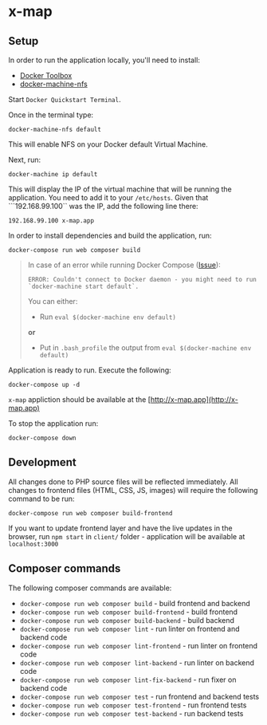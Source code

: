 # x-map

## Setup

In order to run the application locally, you'll need to install:

- [Docker Toolbox](https://www.docker.com/products/docker-toolbox)
- [docker-machine-nfs](https://github.com/adlogix/docker-machine-nfs#install)

Start ```Docker Quickstart Terminal```. 

Once in the terminal type:
```
docker-machine-nfs default
```

This will enable NFS on your Docker default Virtual Machine.

Next, run:
```
docker-machine ip default
```

This will display the IP of the virtual machine that will be running the application.
You need to add it to your ```/etc/hosts```.
Given that ```192.168.99.100`` was the IP, add the following line there:
```
192.168.99.100 x-map.app
```

In order to install dependencies and build the application, run:
```
docker-compose run web composer build
```

> In case of an error while running Docker Compose ([Issue](https://github.com/docker/compose/issues/2180#issuecomment-207789989)):
> ```
> ERROR: Couldn't connect to Docker daemon - you might need to run `docker-machine start default`.
> ```
> You can either:
> * Run `eval $(docker-machine env default)`
>
> **or**
>
> * Put in `.bash_profile` the output from `eval $(docker-machine env default)`

Application is ready to run. Execute the following:
```
docker-compose up -d
```

``x-map`` appliction should be available at the [http://x-map.app](http://x-map.app)

To stop the application run:
```
docker-compose down
```

## Development

All changes done to PHP source files will be reflected immediately. All changes to frontend files (HTML, CSS, JS, images) 
will require the following command to be run:
```
docker-compose run web composer build-frontend
```
 
If you want to update frontend layer and have the live updates in the browser, run ```npm start``` in ```client/``` 
folder - application will be available at ```localhost:3000```
 
## Composer commands

The following composer commands are available:

- ```docker-compose run web composer build``` - build frontend and backend
- ```docker-compose run web composer build-frontend``` - build frontend
- ```docker-compose run web composer build-backend``` - build backend
- ```docker-compose run web composer lint``` - run linter on frontend and backend code
- ```docker-compose run web composer lint-frontend``` - run linter on frontend code
- ```docker-compose run web composer lint-backend``` - run linter on backend code
- ```docker-compose run web composer lint-fix-backend``` - run fixer on backend code
- ```docker-compose run web composer test``` - run frontend and backend tests
- ```docker-compose run web composer test-frontend``` - run frontend tests
- ```docker-compose run web composer test-backend``` - run backend tests